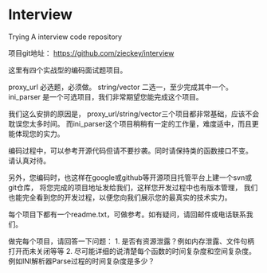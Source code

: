 Interview
=========

Trying
A interview code repository

项目git地址： https://github.com/zieckey/interview

这里有四个实战型的编码面试题项目。

proxy_url 必选题，必须做。 string/vector 二选一，至少完成其中一个。 ini_parser 是一个可选项目，我们非常期望您能完成这个项目。

我们这么安排的原因是， proxy_url/string/vector三个项目都非常基础，应该不会耽误您太多时间。 而ini_parser这个项目稍稍有一定的工作量，难度适中，而且更能体现您的实力。

编码过程中，可以参考开源代码但请不要抄袭。同时请保持类的函数接口不变。 请认真对待。

另外，您编码时，也这样在google或github等开源项目托管平台上建一个svn或git仓库， 将您完成的项目地址发给我们，这样您开发过程中也有版本管理， 我们也能完全看到您的开发过程，以便您向我们展示您的最真实的技术实力。

每个项目下都有一个readme.txt，可做参考。如有疑问，请回邮件或电话联系我们。

做完每个项目，请回答一下问题： 1. 是否有资源泄露？例如内存泄露、文件句柄打开而未关闭等等 2. 尽可能详细的说清楚每个函数的时间复杂度和空间复杂度。例如INI解析器Parse过程的时间复杂度是多少？
